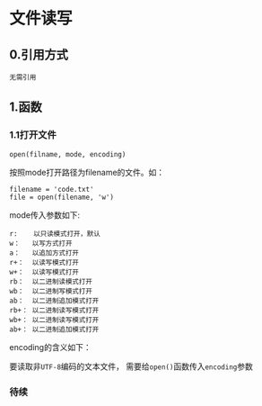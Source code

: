 # 文件读写

## 0.引用方式
```
无需引用
```

## 1.函数
### 1.1打开文件
```
open(filname, mode, encoding)
```
按照mode打开路径为filename的文件。如：
```
filename = 'code.txt'
file = open(filename, 'w')
```

mode传入参数如下:
```
r:    以只读模式打开，默认
w：   以写方式打开
a：   以追加方式打开
r+：  以读写模式打开
w+：  以读写模式打开
rb：  以二进制读模式打开
wb：  以二进制写模式打开
ab：  以二进制追加模式打开
rb+： 以二进制读写模式打开
wb+： 以二进制读写模式打开
ab+： 以二进制追加模式打开
```

encoding的含义如下：

要读取非`UTF-8`编码的文本文件，
需要给`open()`函数传入`encoding`参数

### 待续

